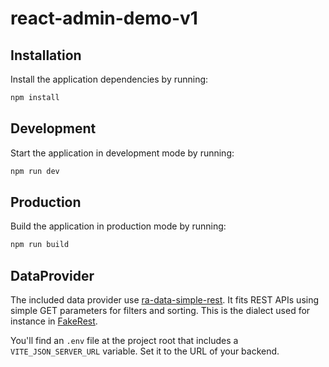 # react-admin-demo-v1

## Installation

Install the application dependencies by running:

```sh
npm install
```

## Development

Start the application in development mode by running:

```sh
npm run dev
```

## Production

Build the application in production mode by running:

```sh
npm run build
```

## DataProvider

The included data provider use [ra-data-simple-rest](https://github.com/marmelab/react-admin/tree/master/packages/ra-data-simple-rest). It fits REST APIs using simple GET parameters for filters and sorting. This is the dialect used for instance in [FakeRest](https://github.com/marmelab/FakeRest).

You'll find an `.env` file at the project root that includes a `VITE_JSON_SERVER_URL` variable. Set it to the URL of your backend.

